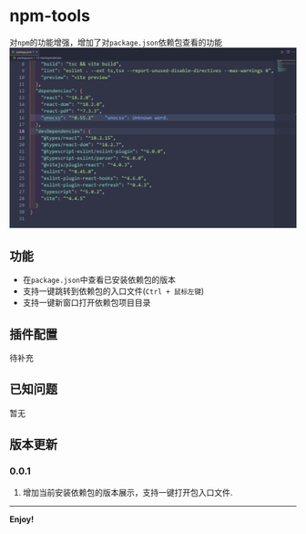 # npm-tools

对`npm`的功能增强，增加了对`package.json`依赖包查看的功能
![Preview](docAssets/preview.gif)

## 功能

- 在`package.json`中查看已安装依赖包的版本
- 支持一键跳转到依赖包的入口文件(`Ctrl + 鼠标左键`)
- 支持一键新窗口打开依赖包项目目录

## 插件配置

待补充

## 已知问题

暂无

## 版本更新

### 0.0.1

1. 增加当前安装依赖包的版本展示，支持一键打开包入口文件.

---

**Enjoy!**
